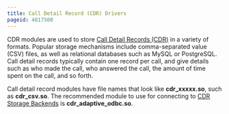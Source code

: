 ```yaml
---
title: Call Detail Record (CDR) Drivers
pageid: 4817500
---
```


CDR modules are used to store [Call Detail Records (CDR)](/Configuration/Reporting/Call-Detail-Records-CDR) in a variety of formats. Popular storage mechanisms include comma-separated value (CSV) files, as well as relational databases such as MySQL or PostgreSQL. Call detail records typically contain one record per call, and give details such as who made the call, who answered the call, the amount of time spent on the call, and so forth.

Call detail record modules have file names that look like **cdr_xxxxx.so**, such as **cdr_csv.so**. The recommended module to use for connecting to [CDR Storage Backends](/Configuration/Reporting/Call-Detail-Records-CDR/CDR-Storage-Backends) is **cdr_adaptive_odbc.so**.

